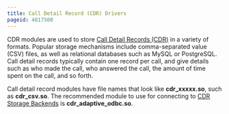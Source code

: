 ```yaml
---
title: Call Detail Record (CDR) Drivers
pageid: 4817500
---
```


CDR modules are used to store [Call Detail Records (CDR)](/Configuration/Reporting/Call-Detail-Records-CDR) in a variety of formats. Popular storage mechanisms include comma-separated value (CSV) files, as well as relational databases such as MySQL or PostgreSQL. Call detail records typically contain one record per call, and give details such as who made the call, who answered the call, the amount of time spent on the call, and so forth.

Call detail record modules have file names that look like **cdr_xxxxx.so**, such as **cdr_csv.so**. The recommended module to use for connecting to [CDR Storage Backends](/Configuration/Reporting/Call-Detail-Records-CDR/CDR-Storage-Backends) is **cdr_adaptive_odbc.so**.

